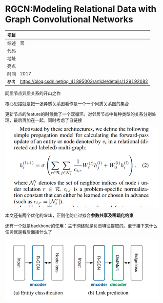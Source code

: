 # RGCN:Modeling Relational Data with Graph Convolutional Networks

| 项目 |                                                             |
| ---- | ----------------------------------------------------------- |
| 综述 | 否                                                          |
| 代码 |                                                             |
| 地址 |                                                             |
| 亮点 |                                                             |
| 时间 | 2017                                                        |
| 参考 | https://blog.csdn.net/qq_41895003/article/details/129192082 |

同质节点异质关系的开山之作

核心思路就是把一张异质关系图看作是一个一个同质关系图的集合

更新节点的feature的时候做了一个双循环。对邻居节点中每种类型的关系分别处理，最后再加在一起。同时考虑了自链接

![image-20241007155450935](./assets/image-20241007155450935.png)

本文还有两个优化的tirck，正则化防止过拟合**参数共享及稀疏化约束**

还有一个就是backbone的使用：主干网络就是负责特征提取的。至于接下来什么任务就是看后面接什么了

![image-20241007155533884](./assets/image-20241007155533884.png)

